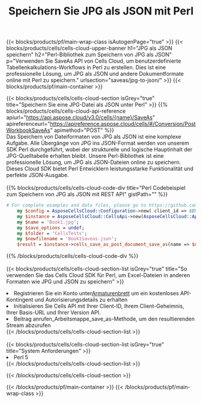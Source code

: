 ﻿---
title:  Speichern Sie JPG als JSON mit Perl
description:  Verwendung des Cloud SDK Aspose.Cells für Perl zum Speichern von JPG-Formatdateien als JSON-Formatdateien.
---
{{< blocks/products/pf/main-wrap-class isAutogenPage="true" >}}
{{< blocks/products/cells/cells-cloud-upper-banner h1="JPG als JSON speichern" h2="Perl-Bibliothek zum Speichern von JPG als JSON" p="Verwenden Sie SaveAs API von Cells Cloud, um benutzerdefinierte Tabellenkalkulations-Workflows in Perl zu erstellen. Dies ist eine professionelle Lösung, um JPG als JSON und andere Dokumentformate online mit Perl zu speichern." urlsection="saveas/jpg-to-json/" >}}
{{< blocks/products/pf/main-container >}}

{{< blocks/products/cells/cells-cloud-section isGrey="true" title="Speichern Sie eine JPG-Datei als JSON unter Perl" >}}
{{% blocks/products/cells/cells-cloud-api-reference apiurl="https://api.aspose.cloud/v3.0/cells/{name}/SaveAs" apireferenceurl="https://apireference.aspose.cloud/cells/#/Conversion/PostWorkbookSaveAs" apimethod="POST" %}}
<br/>
Das Speichern von Dateiformaten von JPG als JSON ist eine komplexe Aufgabe. Alle Übergänge von JPG ins JSON-Format werden von unserem SDK Perl durchgeführt, wobei der strukturelle und logische Hauptinhalt der JPG-Quelltabelle erhalten bleibt. Unsere Perl-Bibliothek ist eine professionelle Lösung, um JPG als JSON-Dateien online zu speichern. Dieses Cloud SDK bietet Perl Entwicklern leistungsstarke Funktionalität und perfekte JSON-Ausgabe.
<br/>
<br/>
{{% blocks/products/cells/cells-cloud-code-div title="Perl Codebeispiel zum Speichern von JPG als JSON mit REST API" gistPath="" %}}
  
```perl
# For complete examples and data files, please go to https://github.com/aspose-cells-cloud/aspose-cells-cloud-perl/
    my $config = AsposeCellsCloud::Configuration->new( client_id => $ENV{'ProductClientId'}, client_secret => $ENV{'ProductClientSecret'});
    my $instance = AsposeCellsCloud::CellsApi->new(AsposeCellsCloud::ApiClient->new( $config));
    my $name = 'Book1.jpg';
    my $save_options = undef;
    my $folder = 'CellsTests';
    my $newfilename = 'Book1Saveas.json';
    $result = $instance->cells_save_as_post_document_save_as(name => $name,save_options => $save_options, newfilename => $newfilename, folder => $folder);
```
  
{{% /blocks/products/cells/cells-cloud-code-div %}}
<br/>
<br/>
{{< blocks/products/cells/cells-cloud-section-list isGrey="true" title="So verwenden Sie das Cells Cloud SDK für Perl, um Excel-Dateien in anderen Formaten wie JPG und JSON zu speichern" >}}
<li> Registrieren Sie ein Konto unter<a href="https://dashboard.aspose.cloud/">Armaturenbrett</a> um ein kostenloses API-Kontingent und Autorisierungsdetails zu erhalten</li>
<li>Initialisieren Sie Cells API mit Ihrer Client-ID, Ihrem Client-Geheimnis, Ihrer Basis-URL und Ihrer Version API.</li>
<li>Beitrag anrufen_Arbeitsmappe_save_as-Methode, um den resultierenden Stream abzurufen</li>
{{< /blocks/products/cells/cells-cloud-section-list >}}
<br/>
<br/>
{{< blocks/products/cells/cells-cloud-section-list isGrey="true" title="System Anforderungen" >}}
<li>Perl 5</li>
{{< /blocks/products/cells/cells-cloud-section-list >}}

{{< /blocks/products/cells/cells-cloud-section >}}

{{< /blocks/products/pf/main-container >}}
{{< /blocks/products/pf/main-wrap-class >}}
